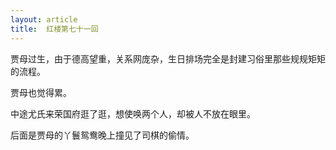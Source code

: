 ```yaml
---
layout: article
title:  红楼第七十一回
---
```


贾母过生，由于德高望重，关系网庞杂，生日排场完全是封建习俗里那些规规矩矩的流程。

贾母也觉得累。

中途尤氏来荣国府逛了逛，想使唤两个人，却被人不放在眼里。

后面是贾母的丫鬟鸳鸯晚上撞见了司棋的偷情。